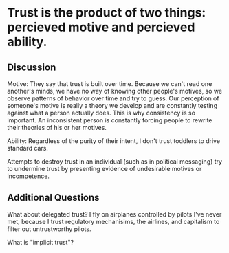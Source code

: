 # Trust is the product of two things: percieved motive and percieved ability.

## Discussion
Motive: They say that trust is built over time. Because we can't read one another's minds, we have no way of knowing other people's motives, so we observe patterns of behavior over time and try to guess. Our perception of someone's motive is really a theory we develop and are constantly testing against what a person actually does. This is why consistency is so important. An inconsistent person is constantly forcing people to rewrite their theories of his or her motives.

Ability: Regardless of the purity of their intent, I don't trust toddlers to drive standard cars.

Attempts to destroy trust in an individual (such as in political messaging) try to undermine trust by presenting evidence of undesirable motives or incompetence.

## Additional Questions
What about delegated trust? I fly on airplanes controlled by pilots I've never met, because I trust regulatory mechanisims, the airlines, and capitalism to filter out untrustworthy pilots.

What is "implicit trust"?
